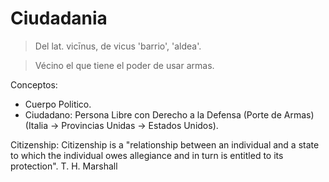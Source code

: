 # Ciudadania

> Del lat. vicīnus, de vicus 'barrio', 'aldea'.

> Vécino el que tiene el poder de usar armas. 

Conceptos:

- Cuerpo Politico.
- Ciudadano: Persona Libre con Derecho a la Defensa (Porte de Armas) (Italia -> Provincias Unidas -> Estados Unidos).

Citizenship: Citizenship is a "relationship between an individual and a state to which the individual owes allegiance and in turn is entitled to its protection". T. H. Marshall
